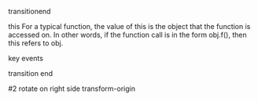 

transitionend

this
For a typical function, the value of this is the object that the function is accessed on. In other words, if the function call is in the form obj.f(), then this refers to obj. 

key events

transition end

#2 
rotate on right side
transform-origin